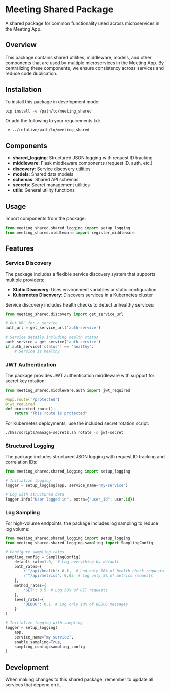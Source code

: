 # Meeting Shared Package

A shared package for common functionality used across microservices in the Meeting App.

## Overview

This package contains shared utilities, middleware, models, and other components that are used by multiple microservices in the Meeting App. By centralizing these components, we ensure consistency across services and reduce code duplication.

## Installation

To install this package in development mode:

```bash
pip install -e /path/to/meeting_shared
```

Or add the following to your requirements.txt:

```
-e ../relative/path/to/meeting_shared
```

## Components

- **shared_logging**: Structured JSON logging with request ID tracking
- **middleware**: Flask middleware components (request ID, auth, etc.)
- **discovery**: Service discovery utilities
- **models**: Shared data models
- **schemas**: Shared API schemas
- **secrets**: Secret management utilities
- **utils**: General utility functions

## Usage

Import components from the package:

```python
from meeting_shared.shared_logging import setup_logging
from meeting_shared.middleware import register_middleware
```

## Features

### Service Discovery

The package includes a flexible service discovery system that supports multiple providers:

- **Static Discovery**: Uses environment variables or static configuration
- **Kubernetes Discovery**: Discovers services in a Kubernetes cluster

Service discovery includes health checks to detect unhealthy services:

```python
from meeting_shared.discovery import get_service_url

# Get URL for a service
auth_url = get_service_url('auth-service')

# Service details including health status
auth_service = get_service('auth-service')
if auth_service['status'] == 'healthy':
    # Service is healthy
```

### JWT Authentication

The package provides JWT authentication middleware with support for secret key rotation:

```python
from meeting_shared.middleware.auth import jwt_required

@app.route('/protected')
@jwt_required
def protected_route():
    return "This route is protected"
```

For Kubernetes deployments, use the included secret rotation script:

```bash
./k8s/scripts/manage-secrets.sh rotate -s jwt-secret
```

### Structured Logging

The package includes structured JSON logging with request ID tracking and correlation IDs:

```python
from meeting_shared.shared_logging import setup_logging

# Initialize logging
logger = setup_logging(app, service_name="my-service")

# Log with structured data
logger.info("User logged in", extra={"user_id": user.id})
```

### Log Sampling

For high-volume endpoints, the package includes log sampling to reduce log volume:

```python
from meeting_shared.shared_logging import setup_logging
from meeting_shared.shared_logging.sampling import SamplingConfig

# Configure sampling rates
sampling_config = SamplingConfig(
    default_rate=1.0,  # Log everything by default
    path_rates={
        r'^/api/health': 0.1,  # Log only 10% of health check requests
        r'^/api/metrics': 0.05  # Log only 5% of metrics requests
    },
    method_rates={
        'GET': 0.5  # Log 50% of GET requests
    },
    level_rates={
        'DEBUG': 0.1  # Log only 10% of DEBUG messages
    }
)

# Initialize logging with sampling
logger = setup_logging(
    app, 
    service_name="my-service",
    enable_sampling=True,
    sampling_config=sampling_config
)
```

## Development

When making changes to this shared package, remember to update all services that depend on it. 